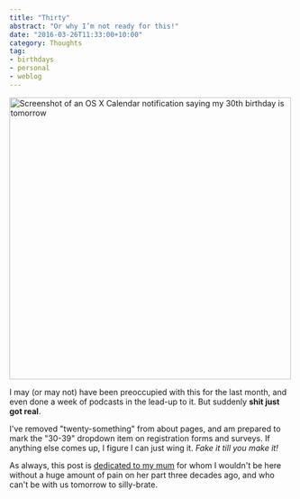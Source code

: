 ```yaml
---
title: "Thirty"
abstract: "Or why I’m not ready for this!"
date: "2016-03-26T11:33:00+10:00"
category: Thoughts
tag:
- birthdays
- personal
- weblog
---
```

<p><img src="https://rubenerd.com/files/2016/30th.png" alt="Screenshot of an OS X Calendar notification saying my 30th birthday is tomorrow" style="width:500px; height:500px;" /></p>

I may (or may not) have been preoccupied with this for the last month, and even done a week of podcasts in the lead-up to it. But suddenly <strong>shit just got real</strong>.

I've removed "twenty-something" from about pages, and am prepared to mark the "30-39" dropdown item on registration forms and surveys. If anything else comes up, I figure I can just wing it. *Fake it till you make it!*

As always, this post is <a href="https://rubenerd.com/dedication/">dedicated to my mum</a> for whom I wouldn't be here without a huge amount of pain on her part three decades ago, and who can't be with us tomorrow to silly-brate.

